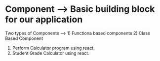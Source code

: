 # Component --> Basic building block for our application

Two types of Components --> 1) Functiona based components 2) Class Based Component

1. Perform Calculator program using react.
2. Student Grade Calculator using react.
